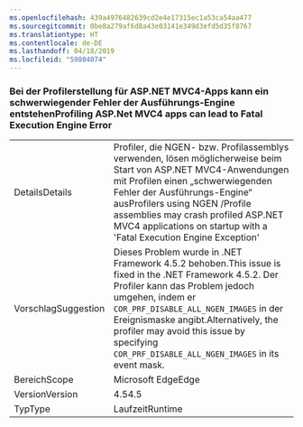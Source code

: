 ```yaml
---
ms.openlocfilehash: 439a4976482639cd2e4e17315ec1a53ca54aa477
ms.sourcegitcommit: 0be8a279af6d8a43e03141e349d3efd5d35f8767
ms.translationtype: HT
ms.contentlocale: de-DE
ms.lasthandoff: 04/18/2019
ms.locfileid: "59804074"
---
```

### <a name="profiling-aspnet-mvc4-apps-can-lead-to-fatal-execution-engine-error"></a><span data-ttu-id="f5c19-101">Bei der Profilerstellung für ASP.NET MVC4-Apps kann ein schwerwiegender Fehler der Ausführungs-Engine entstehen</span><span class="sxs-lookup"><span data-stu-id="f5c19-101">Profiling ASP.Net MVC4 apps can lead to Fatal Execution Engine Error</span></span>

|   |   |
|---|---|
|<span data-ttu-id="f5c19-102">Details</span><span class="sxs-lookup"><span data-stu-id="f5c19-102">Details</span></span>|<span data-ttu-id="f5c19-103">Profiler, die NGEN- bzw. Profilassemblys verwenden, lösen möglicherweise beim Start von ASP.NET MVC4-Anwendungen mit Profilen einen „schwerwiegenden Fehler der Ausführungs-Engine“ aus</span><span class="sxs-lookup"><span data-stu-id="f5c19-103">Profilers using NGEN /Profile assemblies may crash profiled ASP.NET MVC4 applications on startup with a 'Fatal Execution Engine Exception'</span></span>|
|<span data-ttu-id="f5c19-104">Vorschlag</span><span class="sxs-lookup"><span data-stu-id="f5c19-104">Suggestion</span></span>|<span data-ttu-id="f5c19-105">Dieses Problem wurde in .NET Framework 4.5.2 behoben.</span><span class="sxs-lookup"><span data-stu-id="f5c19-105">This issue is fixed in the .NET Framework 4.5.2.</span></span> <span data-ttu-id="f5c19-106">Der Profiler kann das Problem jedoch umgehen, indem er <code>COR_PRF_DISABLE_ALL_NGEN_IMAGES</code> in der Ereignismaske angibt.</span><span class="sxs-lookup"><span data-stu-id="f5c19-106">Alternatively, the profiler may avoid this issue by specifying <code>COR_PRF_DISABLE_ALL_NGEN_IMAGES</code> in its event mask.</span></span>|
|<span data-ttu-id="f5c19-107">Bereich</span><span class="sxs-lookup"><span data-stu-id="f5c19-107">Scope</span></span>|<span data-ttu-id="f5c19-108">Microsoft Edge</span><span class="sxs-lookup"><span data-stu-id="f5c19-108">Edge</span></span>|
|<span data-ttu-id="f5c19-109">Version</span><span class="sxs-lookup"><span data-stu-id="f5c19-109">Version</span></span>|<span data-ttu-id="f5c19-110">4.5</span><span class="sxs-lookup"><span data-stu-id="f5c19-110">4.5</span></span>|
|<span data-ttu-id="f5c19-111">Typ</span><span class="sxs-lookup"><span data-stu-id="f5c19-111">Type</span></span>|<span data-ttu-id="f5c19-112">Laufzeit</span><span class="sxs-lookup"><span data-stu-id="f5c19-112">Runtime</span></span>|

